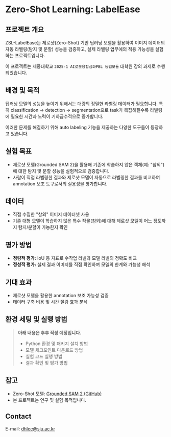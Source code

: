 # Zero-Shot Learning: LabelEase

## 프로젝트 개요

ZSL-LabelEase는 제로샷(Zero-Shot) 기반 딥러닝 모델을 활용하여 이미지 데이터의 자동 라벨링(탐지 및 분할) 성능을 검증하고, 실제 라벨링 업무에의 적용 가능성을 실험하는 프로젝트입니다.

이 프로젝트는 세종대학교 `2025-1 AI로봇융합심화PBL 농업모듈` 대학원 강의 과제로 수행되었습니다.


## 배경 및 목적

딥러닝 모델의 성능을 높이기 위해서는 대량의 정밀한 라벨링 데이터가 필요합니다. 특히 classification → detection → segmentation으로 task가 복잡해질수록 라벨링에 필요한 시간과 노력이 기하급수적으로 증가합니다.

이러한 문제를 해결하기 위해 auto labeling 기능을 제공하는 다양한 도구들이 등장하고 있습니다.


## 실험 목표

- 제로샷 모델(Grounded SAM 2)을 활용해 기존에 학습하지 않은 객체(예: "참외")에 대한 탐지 및 분할 성능을 실험적으로 검증합니다.
- 사람이 직접 라벨링한 결과와 제로샷 모델이 자동으로 라벨링한 결과를 비교하여 annotation 보조 도구로서의 실용성을 평가합니다.


## 데이터

- 직접 수집한 "참외" 이미지 데이터셋 사용
- 기존 대형 모델이 학습하지 않은 특수 작물(참외)에 대해 제로샷 모델이 어느 정도까지 탐지/분할이 가능한지 확인


## 평가 방법

- **정량적 평가:**  IoU 등 지표로 수작업 라벨과 모델 라벨의 정확도 비교
- **정성적 평가:**  실제 결과 이미지를 직접 확인하며 모델의 한계와 가능성 해석


## 기대 효과

- 제로샷 모델을 활용한 annotation 보조 가능성 검증
- 데이터 구축 비용 및 시간 절감 효과 분석


## 환경 세팅 및 실행 방법

> **아래 내용은 추후 작성 예정입니다.**
> - Python 환경 및 패키지 설치 방법
> - 모델 체크포인트 다운로드 방법
> - 실험 코드 실행 방법
> - 결과 확인 및 평가 방법


## 참고

- Zero-Shot 모델: [Grounded SAM 2 (GitHub)](https://github.com/IDEA-Research/Grounded-SAM-2)
- 본 프로젝트는 연구 및 실험 목적입니다.


## Contact
E-mail: dhlee@sju.ac.kr

